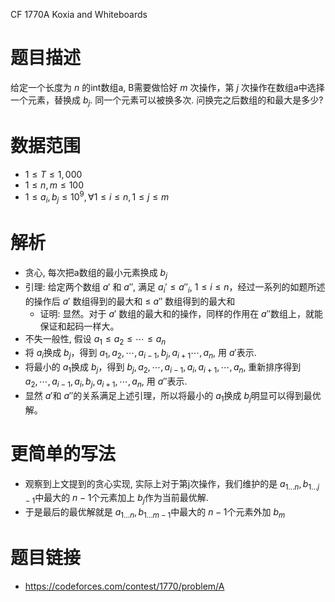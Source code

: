 CF 1770A Koxia and Whiteboards

# 题目描述
给定一个长度为 $n$ 的int数组a, B需要做恰好 $m$ 次操作，第 $j$ 次操作在数组a中选择一个元素，替换成 $b_j$. 同一个元素可以被换多次. 问换完之后数组的和最大是多少?

# 数据范围
- $1 \le T \le 1,000$
- $1 \le n, m \le 100$
- $1 \le a_i, b_j \le 10^9, \forall 1 \le i \le n, 1 \le j \le m$

# 解析
- 贪心, 每次把a数组的最小元素换成 $b_j$
- 引理: 给定两个数组 $a'$ 和 $a''$, 满足 $a_i' \le a''_i$, $1 \le i \le n$，经过一系列的如题所述的操作后 $a'$ 数组得到的最大和 $\le$ $a''$ 数组得到的最大和
    - 证明: 显然。对于 $a'$ 数组的最大和的操作，同样的作用在 $a''$数组上，就能保证和起码一样大。
- 不失一般性, 假设 $a_1 \le a_2 \le \cdots \le a_n$
- 将 $a_i$换成 $b_j$，得到 $a_1, a_2, \cdots, a_{i-1}, b_j, a_{i+1}\cdots, a_n$, 用 $a'$表示.
- 将最小的 $a_1$换成 $b_j$，得到 $b_j, a_2, \cdots, a_{i-1}, a_i, a_{i+1}, \cdots, a_n$, 重新排序得到 $a_2, \cdots, a_{i-1}, a_i, b_j, a_{i+1}, \cdots, a_n$, 用 $a''$表示.
- 显然 $a'$和 $a''$的关系满足上述引理，所以将最小的 $a_1$换成 $b_j$明显可以得到最优解。
​
# 更简单的写法
- 观察到上文提到的贪心实现, 实际上对于第j次操作，我们维护的是
 $a_{1 \ldots n}, b_{1 \ldots j-1}$中最大的 $n-1$个元素加上 $b_j$作为当前最优解.
- 于是最后的最优解就是 $a_{1 \ldots n}, b_{1 \ldots m-1}$中最大的 $n-1$个元素外加 $b_m$

# 题目链接
- https://codeforces.com/contest/1770/problem/A
